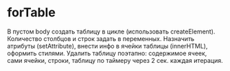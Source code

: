 # forTable
В пустом body  создать таблицу в цикле (использовать createElement). Количество столбцов и строк задать в переменных. Назначить атрибуты (setAttribute), внести инфо в ячейки таблицы (innerHTML), оформить стилями. Удалить таблицу поэтапно: содержимое ячеек, сами ячейки, строки, таблицу по таймеру через 2 сек. каждая итерация.
